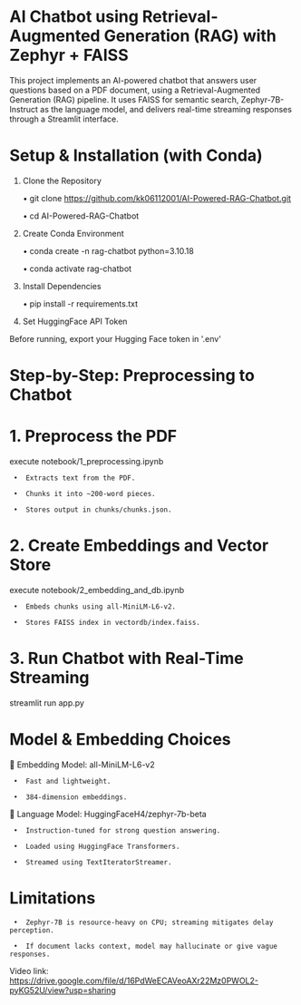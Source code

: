 # AI Chatbot using Retrieval-Augmented Generation (RAG) with Zephyr + FAISS
This project implements an AI-powered chatbot that answers user questions based on a PDF document, using a Retrieval-Augmented Generation (RAG) pipeline. It uses FAISS for semantic search, Zephyr-7B-Instruct as the language model, and delivers real-time streaming responses through a Streamlit interface.

# Setup & Installation (with Conda)
1. Clone the Repository

     •	git clone https://github.com/kk06112001/AI-Powered-RAG-Chatbot.git

     •	cd AI-Powered-RAG-Chatbot

2. Create Conda Environment

     •	conda create -n rag-chatbot python=3.10.18

     •	conda activate rag-chatbot

3. Install Dependencies

     •	pip install -r requirements.txt

4. Set HuggingFace API Token

Before running, export your Hugging Face token in '.env'

# Step-by-Step: Preprocessing to Chatbot
# 1. Preprocess the PDF
execute notebook/1_preprocessing.ipynb

     •	Extracts text from the PDF.

     •	Chunks it into ~200-word pieces.

     •	Stores output in chunks/chunks.json.

# 2. Create Embeddings and Vector Store
execute notebook/2_embedding_and_db.ipynb

     •	Embeds chunks using all-MiniLM-L6-v2.

     •	Stores FAISS index in vectordb/index.faiss.

# 3. Run Chatbot with Real-Time Streaming

streamlit run app.py


# Model & Embedding Choices

🔹 Embedding Model: all-MiniLM-L6-v2

     •	Fast and lightweight.

     •	384-dimension embeddings.

🔸 Language Model: HuggingFaceH4/zephyr-7b-beta

     •	Instruction-tuned for strong question answering.

     •	Loaded using HuggingFace Transformers.

     •	Streamed using TextIteratorStreamer.

# Limitations

     •	Zephyr-7B is resource-heavy on CPU; streaming mitigates delay perception.

     •	If document lacks context, model may hallucinate or give vague responses.


Video link: https://drive.google.com/file/d/16PdWeECAVeoAXr22Mz0PWOL2-pyKG52U/view?usp=sharing
